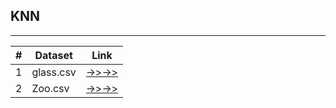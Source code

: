## KNN
***

| **\#** | **Dataset**           | **Link**                                                                  |
|-------|-----------------------|---------------------------------------------------------------------------|
| 1     | glass.csv             | [->>->>](https://roshinalex.github.io/Assignments/)          |
| 2     | Zoo.csv               | [->>->>](https://roshinalex.github.io/Assignments/)          |
